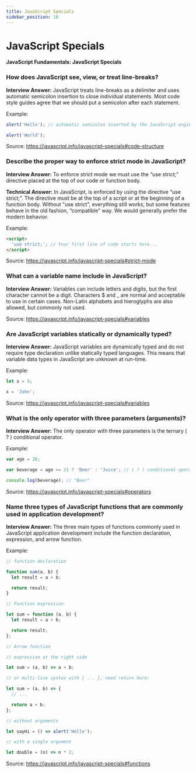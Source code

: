 ```yaml
---
title: JavaScript Specials
sidebar_position: 18
---
```


# JavaScript Specials

**JavaScript Fundamentals: JavaScript Specials**

<head>
  <title>JavaScript Specials - JavaScript Interview Questions & Answers</title>
  <meta charSet="utf-8" />
</head>

### How does JavaScript see, view, or treat line-breaks?

**Interview Answer:** JavaScript treats line-breaks as a delimiter and uses automatic semicolon insertion to close individual statements. Most code style guides agree that we should put a semicolon after each statement.

Example:

```js
alert('Hello'); // automatic semicolon inserted by the JavaScript engine

alert('World');
```

Source: <https://javascript.info/javascript-specials#code-structure>

### Describe the proper way to enforce strict mode in JavaScript?

**Interview Answer:** To enforce strict mode we must use the “use strict;” directive placed at the top of our code or function body.

**Technical Answer:** In JavaScript, is enforced by using the directive “use strict;”. The directive must be at the top of a script or at the beginning of a function body. Without "use strict", everything still works, but some features behave in the old fashion, “compatible” way. We would generally prefer the modern behavior.

Example:

```html
<script>
  'use strict;'; // Your first line of code starts here...
</script>
```

Source: <https://javascript.info/javascript-specials#strict-mode>

### What can a variable name include in JavaScript?

**Interview Answer:** Variables can include letters and digits, but the first character cannot be a digit. Characters $ and \_ are normal and acceptable to use in certain cases. Non-Latin alphabets and hieroglyphs are also allowed, but commonly not used.

Source: <https://javascript.info/javascript-specials#variables>

### Are JavaScript variables statically or dynamically typed?

**Interview Answer:** JavaScript variables are dynamically typed and do not require type declaration unlike statically typed languages. This means that variable data types in JavaScript are unknown at run-time.

Example:

```js
let x = 5;

x = 'John';
```

Source: <https://javascript.info/javascript-specials#variables>

### What is the only operator with three parameters (arguments)?

**Interview Answer:** The only operator with three parameters is the ternary ( ? ) conditional operator.

Example:

```js
var age = 26;

var beverage = age >= 21 ? 'Beer' : 'Juice'; // ( ? ) conditional operator

console.log(beverage); // "Beer"
```

Source: <https://javascript.info/javascript-specials#operators>

### Name three types of JavaScript functions that are commonly used in application development?

**Interview Answer:** The three main types of functions commonly used in JavaScript application development include the function declaration, expression, and arrow function.

Example:

```js
// function declaration

function sum(a, b) {
  let result = a + b;

  return result;
}

// Function expression

let sum = function (a, b) {
  let result = a + b;

  return result;
};

// Arrow function

// expression at the right side

let sum = (a, b) => a + b;

// or multi-line syntax with { ... }, need return here:

let sum = (a, b) => {
  // ...

  return a + b;
};

// without arguments

let sayHi = () => alert('Hello');

// with a single argument

let double = (n) => n * 2;
```

Source: <https://javascript.info/javascript-specials#functions>
